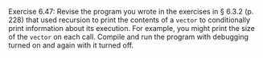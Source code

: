Exercise 6.47: Revise the program you wrote in the exercises in § 6.3.2 (p. 228) that
used recursion to print the contents of a ```vector``` to conditionally print information
about its execution. For example, you might print the size of the ```vector``` on each call.
Compile and run the program with debugging turned on and again with it turned off.